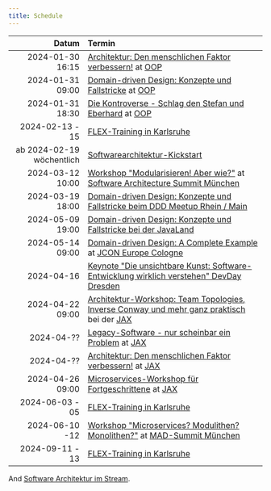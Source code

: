 ```yaml
---
title: Schedule
---
```


|                     Datum | Termin                                                                                                                                                                                                            |
|--------------------------:|:------------------------------------------------------------------------------------------------------------------------------------------------------------------------------------------------------------------|
|          2024-01-30 16:15 | [Architektur: Den menschlichen Faktor verbessern!](https://www.oop-konferenz.de/oop-2024/programm/konferenzprogramm#item-6742) at [OOP](https://www.oop-konferenz.de/)                                            |
|          2024-01-31 09:00 | [Domain-driven Design: Konzepte und Fallstricke](https://www.oop-konferenz.de/oop-2024/programm/konferenzprogramm#item-6648) at [OOP](https://www.oop-konferenz.de/)                                              |
|          2024-01-31 18:30 | [Die Kontroverse - Schlag den Stefan und Eberhard](https://www.oop-konferenz.de/oop-2024/programm/konferenzprogramm#item-7060) at [OOP](https://www.oop-konferenz.de/)                                            |
|           2024-02-13 - 15 | [FLEX-Training in Karlsruhe](https://www.socreatory.com/de/trainings/flex)                                                                                                                                        |
| ab 2024-02-19 wöchentlich | [Softwarearchitektur-Kickstart](https://www.socreatory.com/de/trainings/arch-kickstart)                                                                                                                           |
|          2024-03-12 10:00 | [Workshop "Modularisieren! Aber wie?"](https://software-architecture-summit.de/softwarearchitecture/modularisieren-aber-wie/) at [Software Architecture Summit München](https://software-architecture-summit.de/) |
|          2024-03-19 18:00 | [Domain-driven Design: Konzepte und Fallstricke beim DDD Meetup Rhein / Main](https://www.meetup.com/de-DE/domain-driven-design-rhein-main/events/298610790/?isFirstPublish=true)                                 |
|          2024-05-09 19:00 | [Domain-driven Design: Konzepte und Fallstricke bei der JavaLand](https://meine.doag.org/events/javaland/2024/agenda/#eventDay.1712613600)                                                                        |
|          2024-05-14 09:00 | [Domain-driven Design: A Complete Example](https://sched.co/1YwSJ) at [JCON Europe Cologne](https://2024.europe.jcon.one/)                                                                                        |
|                2024-04-16 | [Keynote "Die unsichtbare Kunst: Software-Entwicklung wirklich verstehen" DevDay Dresden](https://www.devday.de/)                                                                                                 |
|          2024-04-22 09:00 | [Architektur-Workshop: Team Topologies, Inverse Conway und mehr ganz praktisch](https://jax.de/software-architecture/soziotechnischer-architektur-workshop) bei der [JAX](https://jax.de/)                        |
|                2024-04-?? | [Legacy-Software - nur scheinbar ein Problem](https://jax.de/microservices/legacy-software-nur-scheinbar-problem/) at [JAX](https://jax.de/)                                                                      |
|                2024-04-?? | [Architektur: Den menschlichen Faktor verbessern!](https://jax.de/software-architecture/architektur-menschlicher-faktor/) at [JAX](https://jax.de/)                                                               |
|          2024-04-26 09:00 | [Microservices-Workshop für Fortgeschrittene](https://jax.de/microservices/microservices-workshop-fortgeschrittene/) at [JAX](https://jax.de/)                                                                    |
|           2024-06-03 - 05 | [FLEX-Training in Karlsruhe](https://www.socreatory.com/de/trainings/flex)                                                                                                                                        |
|            2024-06-10 -12 | [Workshop "Microservices? Modulithen? Monolithen?"](https://mad-summit.de/fundamentals/microservices-modulithen-monolithen/) at [MAD-Summit München](https://mad-summit.de/)                                      |
|           2024-09-11 - 13 | [FLEX-Training in Karlsruhe](https://www.socreatory.com/de/trainings/flex)                                                                                                                                        |


And [Software Architektur im Stream](https://software-architektur.tv/).
